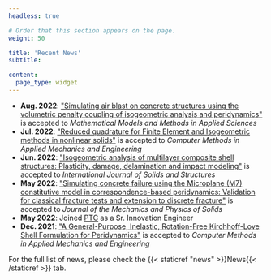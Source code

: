 ```yaml
---
headless: true

# Order that this section appears on the page.
weight: 50

title: 'Recent News'
subtitle:

content:
  page_type: widget
---
```


- **Aug. 2022**: <a href="https://www.worldscientific.com/doi/abs/10.1142/S0218202522500580">"Simulating air blast on concrete structures using the volumetric penalty coupling of isogeometric analysis and peridynamics"</a> is accepted to _Mathematical Models and Methods in Applied Sciences_
- **Jul. 2022**: <a href="https://www.sciencedirect.com/science/article/abs/pii/S0045782522004509">"Reduced quadrature for Finite Element and Isogeometric methods in nonlinear solids"</a> is accepted to _Computer Methods in Applied Mechanics and Engineering_
- **Jun. 2022**: <a href="https://www.sciencedirect.com/science/article/abs/pii/S0020768322002736">"Isogeometric analysis of multilayer composite shell structures: Plasticity, damage, delamination and impact modeling"</a> is accepted to _International Journal of Solids and Structures_
- **May 2022**: <a href="https://www.sciencedirect.com/science/article/abs/pii/S0022509622001442">"Simulating concrete failure using the Microplane (M7) constitutive model in correspondence-based peridynamics: Validation for classical fracture tests and extension to discrete fracture"</a> is accepted to _Journal of the Mechanics and Physics of Solids_
- **May 2022**: Joined <a href="https://www.ptc.com">PTC</a> as a Sr. Innovation Engineer
- **Dec. 2021**: <a href="https://www.sciencedirect.com/science/article/pii/S0045782521006678">"A General-Purpose, Inelastic, Rotation-Free Kirchhoff-Love Shell Formulation for Peridynamics"</a> is accepted to _Computer Methods in Applied Mechanics and Engineering_

For the full list of news, please check the {{< staticref "news" >}}News{{< /staticref >}} tab.
